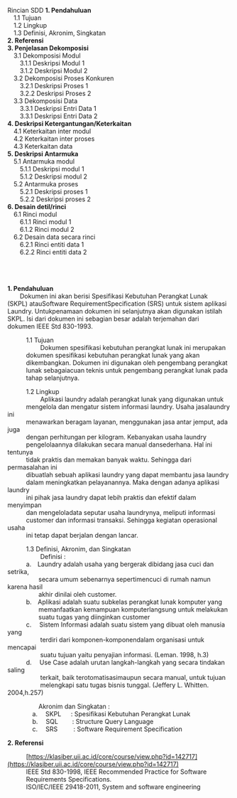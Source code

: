 ﻿Rincian SDD
<b>1. Pendahuluan</b><br>
&emsp;1.1 Tujuan<br>
&emsp;1.2 Lingkup<br>
&emsp;1.3 Definisi, Akronim, Singkatan<br>
<b>2. Referensi</b><br>
<b>3. Penjelasan Dekomposisi</b><br>
&emsp;3.1 Dekomposisi Modul<br>
&emsp;&emsp;3.1.1 Deskripsi Modul 1<br>
&emsp;&emsp;3.1.2 Deskripsi Modul 2<br>
&emsp;3.2 Dekomposisi Proses Konkuren<br>
&emsp;&emsp;3.2.1 Deskripsi Proses 1<br>
&emsp;&emsp;3.2.2 Deskripsi Proses 2<br>
&emsp;3.3 Dekomposisi Data<br>
&emsp;&emsp;3.3.1 Deskripsi Entri Data 1<br>
&emsp;&emsp;3.3.1 Deskripsi Entri Data 2<br>
<b>4. Deskripsi Ketergantungan/Keterkaitan</b><br>
&emsp;4.1 Keterkaitan inter modul<br>
&emsp;4.2 Keterkaitan inter proses<br>
&emsp;4.3 Keterkaitan data<br>
<b>5.	Deskripsi Antarmuka</b><br>
&emsp;5.1 Antarmuka modul<br>
&emsp;&emsp;5.1.1 Deskripsi modul 1<br>
&emsp;&emsp;5.1.2 Deskripsi modul 2<br>
&emsp;5.2 Antarmuka proses<br>
&emsp;&emsp;5.2.1 Deskripsi proses 1<br>
&emsp;&emsp;5.2.2 Deskripsi proses 2<br>
<b>6.	Desain detil/rinci</b><br>
&emsp;6.1  Rinci modul<br>
&emsp;&emsp;6.1.1 Rinci modul 1<br>
&emsp;&emsp;6.1.2 Rinci modul 2<br>
&emsp;6.2 Desain data secara rinci<br>
&emsp;&emsp;6.2.1 Rinci entiti data 1<br>
&emsp;&emsp;6.2.2 Rinci entiti data 2<br>
<br>
<br>
<br>

<b>1. Pendahuluan </b> <br>
&emsp;&emsp;Dokumen ini akan berisi Spesifikasi  Kebutuhan Perangkat Lunak<br>
(SKPL) atauSoftware RequirementSpecification (SRS) untuk sistem aplikasi<br>
Laundry. Untukpenamaan dokumen ini selanjutnya akan  digunakan istilah<br>
SKPL. Isi dari dokumen ini sebagian besar adalah terjemahan dari<br>
dokumen IEEE  Std 830-1993.<br>

&emsp;&emsp;&emsp;1.1 Tujuan<br>
&emsp;&emsp;&emsp;&emsp;&emsp; Dokumen spesifikasi kebutuhan perangkat lunak ini  merupakan<br>
&emsp;&emsp;&emsp;dokumen spesifikasi kebutuhan perangkat lunak yang akan<br>
&emsp;&emsp;&emsp;dikembangkan. Dokumen ini digunakan oleh pengembang perangkat<br>
&emsp;&emsp;&emsp;lunak sebagaiacuan teknis untuk pengembang perangkat lunak pada<br>
&emsp;&emsp;&emsp;tahap  selanjutnya.<br>

&emsp;&emsp;&emsp;1.2 Lingkup<br>
&emsp;&emsp;&emsp;&emsp;&emsp; Aplikasi laundry adalah perangkat lunak yang digunakan untuk<br>
&emsp;&emsp;&emsp;mengelola dan mengatur sistem informasi laundry. Usaha jasalaundry ini<br>
&emsp;&emsp;&emsp;menawarkan beragam layanan,  menggunakan jasa  antar jemput, ada juga<br>
&emsp;&emsp;&emsp;dengan perhitungan per kilogram. Kebanyakan usaha laundry<br>
&emsp;&emsp;&emsp;pengelolaannya dilakukan secara manual dansederhana. Hal ini tentunya<br>
&emsp;&emsp;&emsp;tidak praktis dan memakan banyak waktu. Sehingga dari permasalahan ini<br>
&emsp;&emsp;&emsp;dibuatlah sebuah aplikasi laundry yang dapat membantu jasa laundry<br>
&emsp;&emsp;&emsp;dalam meningkatkan pelayanannya. Maka dengan adanya aplikasi laundry<br>
&emsp;&emsp;&emsp;ini pihak jasa laundry dapat lebih praktis dan efektif dalam menyimpan<br>
&emsp;&emsp;&emsp;dan mengeloladata seputar usaha laundrynya, meliputi informasi<br>
&emsp;&emsp;&emsp;customer dan informasi transaksi. Sehingga kegiatan operasional usaha<br> 
&emsp;&emsp;&emsp;ini tetap dapat berjalan dengan lancar.<br>

&emsp;&emsp;&emsp;1.3 Definisi, Akronim, dan Singkatan<br>
&emsp;&emsp;&emsp;&emsp;&emsp; Definisi :<br>
&emsp;&emsp;&emsp;a.&emsp;Laundry adalah usaha yang bergerak dibidang  jasa cuci dan setrika,<br>
&emsp;&emsp;&emsp;&emsp;&emsp;secara umum sebenarnya sepertimencuci di rumah namun karena hasil<br>
&emsp;&emsp;&emsp;&emsp;&emsp;akhir dinilai oleh customer.<br>
&emsp;&emsp;&emsp;b.&emsp;Aplikasi adalah suatu subkelas  perangkat lunak komputer yang<br>
&emsp;&emsp;&emsp;&emsp;&emsp;memanfaatkan kemampuan komputerlangsung untuk melakukan<br>
&emsp;&emsp;&emsp;&emsp;&emsp;suatu tugas yang diinginkan customer<br>
&emsp;&emsp;&emsp;c. &emsp;Sistem Informasi adalah suatu sistem yang dibuat oleh manusia yang<br>
&emsp;&emsp;&emsp;&emsp;&emsp; terdiri dari komponen-komponendalam organisasi untuk mencapai<br>
&emsp;&emsp;&emsp;&emsp;&emsp; suatu tujuan yaitu penyajian informasi. (Leman. 1998, h.3)<br>
&emsp;&emsp;&emsp;d. &emsp;Use Case adalah urutan langkah-langkah yang secara  tindakan saling<br> 
&emsp;&emsp;&emsp;&emsp;&emsp; terkait, baik terotomatisasimaupun secara manual, untuk tujuan<br>
&emsp;&emsp;&emsp;&emsp;&emsp; melengkapi satu tugas bisnis tunggal. (Jeffery  L. Whitten. 2004,h.257)<br>

&emsp;&emsp;&emsp;&emsp;&emsp;Akronim dan Singkatan :<br>
&emsp;&emsp;&emsp;&emsp;a. &emsp;SKPL &emsp; : Spesifikasi  Kebutuhan  Perangkat  Lunak<br>
&emsp;&emsp;&emsp;&emsp;b. &emsp;SQL &emsp;&emsp;: Structure Query Language<br>
&emsp;&emsp;&emsp;&emsp;c. &emsp;SRS &emsp;&emsp; : Software Requirement Specification<br>

<b>2. Referensi</b><br>

&emsp;&emsp;&emsp;[https://klasiber.uii.ac.id/core/course/view.php?id=142717](https://klasiber.uii.ac.id/core/course/view.php?id=142717)<br>
&emsp;&emsp;&emsp;IEEE Std 830-1998, IEEE  Recommended Practice for Software <br>
&emsp;&emsp;&emsp;Requirements Specifications.<br>
&emsp;&emsp;&emsp;ISO/IEC/IEEE 29418-2011, System and software engineering<br>
